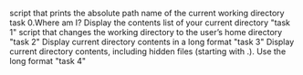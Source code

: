 script that prints the absolute path name of the current working directory
task 0.Where am I?
Display the contents list of  your current directory "task 1"
script that changes the working directory to the user’s home directory "task 2"
Display current directory contents in a long format "task 3"
Display current directory contents, including hidden files (starting with .). Use the long format "task 4"
